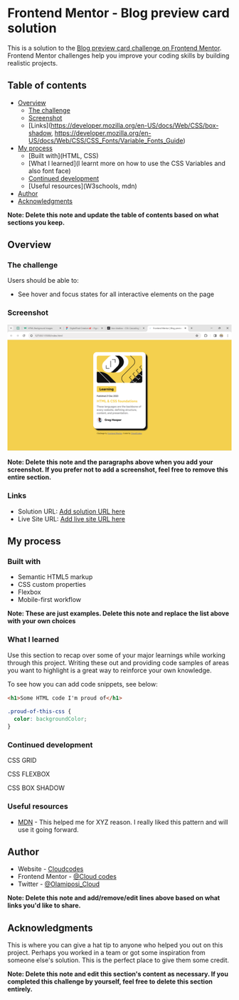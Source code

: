 # Frontend Mentor - Blog preview card solution

This is a solution to the [Blog preview card challenge on Frontend Mentor](https://www.frontendmentor.io/challenges/blog-preview-card-ckPaj01IcS). Frontend Mentor challenges help you improve your coding skills by building realistic projects. 

## Table of contents

- [Overview](#overview)
  - [The challenge](#the-challenge)
  - [Screenshot](/assets/images/Screenshot%20(2).png)
  - [Links](https://developer.mozilla.org/en-US/docs/Web/CSS/box-shadow, https://developer.mozilla.org/en-US/docs/Web/CSS/CSS_Fonts/Variable_Fonts_Guide)
- [My process](Done)
  - [Built with](HTML, CSS)
  - [What I learned](I learnt more on how to use the CSS Variables and also font face)
  - [Continued development](#continued-development)
  - [Useful resources](W3schools, mdn)
- [Author](CloudCodes)
- [Acknowledgments]()

**Note: Delete this note and update the table of contents based on what sections you keep.**

## Overview

### The challenge

Users should be able to:

- See hover and focus states for all interactive elements on the page

### Screenshot

![](./assets/images/Screenshot%20(2).png)

**Note: Delete this note and the paragraphs above when you add your screenshot. If you prefer not to add a screenshot, feel free to remove this entire section.**

### Links

- Solution URL: [Add solution URL here](https://your-solution-url.com)
- Live Site URL: [Add live site URL here](https://your-live-site-url.com)

## My process

### Built with

- Semantic HTML5 markup
- CSS custom properties
- Flexbox
- Mobile-first workflow

**Note: These are just examples. Delete this note and replace the list above with your own choices**

### What I learned

Use this section to recap over some of your major learnings while working through this project. Writing these out and providing code samples of areas you want to highlight is a great way to reinforce your own knowledge.

To see how you can add code snippets, see below:

```html
<h1>Some HTML code I'm proud of</h1>
```
```css
.proud-of-this-css {
  color: backgroundColor;
}
```

### Continued development

<p>CSS GRID</p>
<p>CSS FLEXBOX</p>
<p>CSS BOX SHADOW</p>

### Useful resources

- [MDN](https://developer.mozilla.org/en-US/docs/Web/CSS/CSS_Fonts/Variable_Fonts_Guide) - This helped me for XYZ reason. I really liked this pattern and will use it going forward.


## Author

- Website - [Cloudcodes](https://www.your-site.com)
- Frontend Mentor - [@Cloud codes](https://www.frontendmentor.io/profile/Olamiposi-cloud-coder)
- Twitter - [@Olamiposi_Cloud](https://twitter.com/Olamiposi_Cloud)

**Note: Delete this note and add/remove/edit lines above based on what links you'd like to share.**

## Acknowledgments

This is where you can give a hat tip to anyone who helped you out on this project. Perhaps you worked in a team or got some inspiration from someone else's solution. This is the perfect place to give them some credit.

**Note: Delete this note and edit this section's content as necessary. If you completed this challenge by yourself, feel free to delete this section entirely.**
